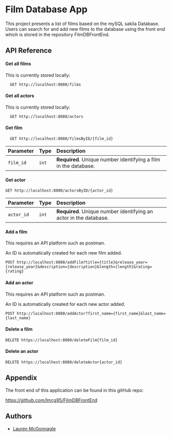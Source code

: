 
# Film Database App

This project presents a list of films based on the mySQL sakila Database. Users can search for and add new films to the database using the front end which is stored in the repository FilmDBFrontEnd.

## API Reference

#### Get all films
This is currently stored locally:
```http
  GET http://localhost:8080/films
```

#### Get all actors
This is currently stored locally:
```http
  GET http://localhost:8080/actors
```



#### Get film

```http
  GET http://localhost:8080/filmsByID/{film_id}
```

| Parameter | Type     | Description                       |
| :-------- | :------- | :-------------------------------- |
| `film_id`      | `int` | **Required**. Unique number identifying a film in the database. |

#### Get actor
```
GET http://localhost:8080/actorsByID/{actor_id}
```
| Parameter | Type     | Description                       |
| :-------- | :------- | :-------------------------------- |
| `actor_id`      | `int` | **Required**. Unique number identifying an actor in the database. |

#### Add a film
This requires an API platform such as postman.

An ID is automatically created for each new film added.
```
POST http://localhost:8080/addFilm?title={title}&release_year={release_year}&description={description}&length={length}&rating={rating}
```
#### Add an actor

This requires an API platform such as postman.

An ID is automatically created for each new actor added.
```
POST http://localhost:8080/addActor?first_name={first_name}&last_name={last_name}
```
#### Delete a film 

```
DELETE https://localhost:8080/deleteFilm{film_id}

```

#### Delete an actor

```
DELETE https://localhost:8080/deleteActor{actor_id}

```


## Appendix

The front end of this application can be found in this gitHub repo:

https://github.com/lmcg95/FilmDBFrontEnd




## Authors

- [Lauren McGonnagle](https://github.com/lmcg95)


